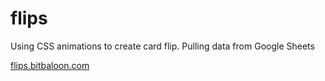 # flips

Using CSS animations to create card flip. Pulling data from Google Sheets

[flips.bitbaloon.com](flips.bitballoon.com)
